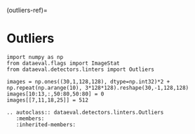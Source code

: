 (outliers-ref)=
# Outliers

```{testsetup}
import numpy as np
from dataeval.flags import ImageStat
from dataeval.detectors.linters import Outliers

images = np.ones((30,1,128,128), dtype=np.int32)*2 + np.repeat(np.arange(10), 3*128*128).reshape(30,-1,128,128)
images[10:13,:,50:80,50:80] = 0
images[[7,11,18,25]] = 512
```

```{eval-rst}
.. autoclass:: dataeval.detectors.linters.Outliers
   :members:
   :inherited-members:
```
